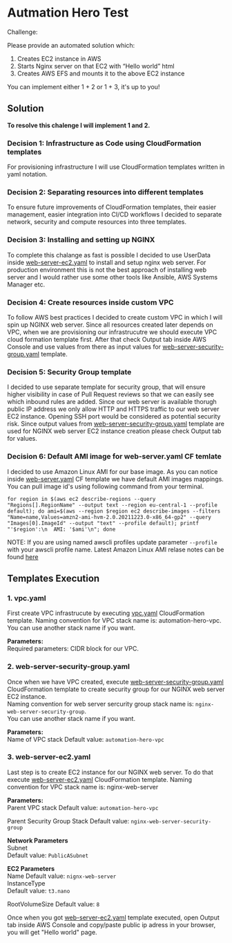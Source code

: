 # Autmation Hero Test

Challenge:

Please provide an automated solution which:
1. Creates EC2 instance in AWS
2. Starts Nginx server on that EC2 with “Hello world” html
3. Creates AWS EFS and mounts it to the above EC2 instance

You can implement either 1 + 2 or 1 + 3, it's up to you!

## Solution
**To resolve this chalenge I will implement 1 and 2.**

### Decision 1: Infrastructure as Code using CloudFormation templates
For provisioning infrastructure I will use CloudFormation templates written in yaml notation.

### Decision 2: Separating resources into different templates
To ensure future improvements of CloudFormation templates, their easier management, easier integration into CI/CD workflows I decided to separate network, security and compute resources into three templates.

### Decision 3: Installing and setting up NGINX
To complete this chalange as fast is possible I decided to use UserData inside [web-server-ec2.yaml](/web-server-ec2.yaml) to install and setup nginx web server. 
For production environment this is not the best approach of installing web server and I would rather use some other tools like Ansible, AWS Systems Manager etc. 

### Decision 4: Create resources inside custom VPC
To follow AWS best practices I decided to create custom VPC in which I will spin up NGINX web server. 
Since all resources created later depends on VPC, when we are provisioning our infrastrucutre we should execute VPC cloud formation template first. After that check Output tab inside AWS Console and use values from there as input values for [web-server-security-group.yaml](/web-server-security-group.yaml]) template. 

### Decision 5: Security Group template  
I decided to use separate template for security group, that will ensure higher visibility in case of Pull Request reviews so that we can easily see which inbound rules are added. Since our web server is available thorugh public IP address we only allow HTTP and HTTPS traffic to our web server EC2 instance. Opening SSH port would be considered as potential security risk. 
Since output values from [web-server-security-group.yaml](/web-server-security-group.yaml) template are used for NGINX web server EC2 instance creation please check Output tab for values.


### Decision 6: Default AMI image for web-server.yaml CF temlate  
I decided to use Amazon Linux AMI for our base image. As you can notice inside [web-server.yaml](/web-server.yaml) CF template we have default AMI images mappings. You can pull image id's using following command from your terminal.
```
for region in $(aws ec2 describe-regions --query "Regions[].RegionName" --output text --region eu-central-1 --profile default); do ami=$(aws --region $region ec2 describe-images --filters "Name=name,Values=amzn2-ami-hvm-2.0.20211223.0-x86_64-gp2" --query "Images[0].ImageId" --output "text" --profile default); printf "'$region':\n  AMI: '$ami'\n"; done
```

NOTE: If you are using named awscli profiles update parameter `--profile` with your awscli profile name.
Latest Amazon Linux AMI relase notes can be found [here](https://aws.amazon.com/amazon-linux-2/release-notes/)

## Templates Execution  

### 1. vpc.yaml  
First create VPC infrastrucute by executing [vpc.yaml](/vpc.yaml) CloudFormation template.
Naming convention for VPC stack name is: automation-hero-vpc. 
You can use another stack name if you want.  

**Parameters:**  
Required parameters: CIDR block for our VPC.  

### 2. web-server-security-group.yaml  
Once when we have VPC created, execute [web-server-security-group.yaml](/web-server-security-group.yaml) CloudFormation template to create security group for our NGINX web server EC2 instance.  
Naming convention for web server sercurity group stack name is: `nginx-web-server-security-group`.   
You can use another stack name if you want.  

**Parameters:**  
Name of VPC stack
Default value: `automation-hero-vpc`

### 3. web-server-ec2.yaml  
Last step is to create EC2 instance for our NGINX web server. To do that execute [web-server-ec2.yaml](/web-server-ec2.yaml) CloudFormation template. 
Naming convention for VPC stack name is: nginx-web-server

**Parameters:**  
Parent VPC stack
Default value: `automation-hero-vpc`

Parent Security Group Stack
Default value: `nginx-web-server-security-group`  

**Network Parameters**   
Subnet  
Default value: `PublicASubnet`

**EC2 Parameters**  
Name
Default value: `nignx-web-server`  
InstanceType  
Default value: `t3.nano`

RootVolumeSize
Default value: `8`

Once when you got [web-server-ec2.yaml](/web-server-ec2.yaml) template executed, open Output tab inside AWS Console and copy/paste public ip adress in your browser, you will get "Hello world" page.

